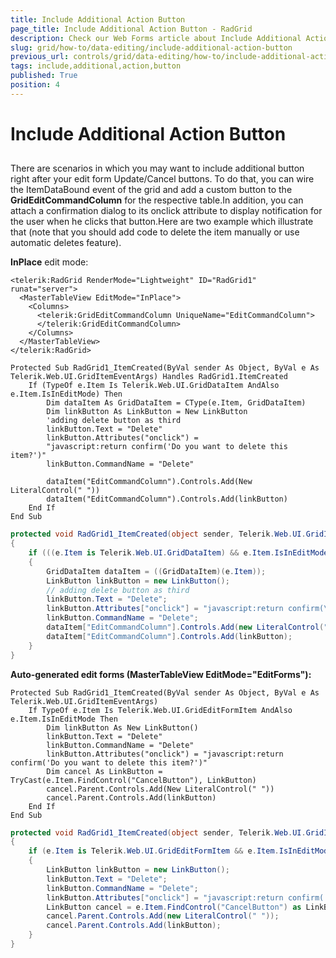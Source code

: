 ```yaml
---
title: Include Additional Action Button
page_title: Include Additional Action Button - RadGrid
description: Check our Web Forms article about Include Additional Action Button.
slug: grid/how-to/data-editing/include-additional-action-button
previous_url: controls/grid/data-editing/how-to/include-additional-action-button
tags: include,additional,action,button
published: True
position: 4
---
```


# Include Additional Action Button



##

There are scenarios in which you may want to include additional button right after your edit form Update/Cancel buttons. To do that, you can wire the ItemDataBound event of the grid and add a custom button to the **GridEditCommandColumn** for the respective table.In addition, you can attach a confirmation dialog to its onclick attribute to display notification for the user when he clicks that button.Here are two example which illustrate that (note that you should add code to delete the item manually or use automatic deletes feature).

**InPlace** edit mode:



````ASP.NET
<telerik:RadGrid RenderMode="Lightweight" ID="RadGrid1" runat="server">
  <MasterTableView EditMode="InPlace">
    <Columns>
      <telerik:GridEditCommandColumn UniqueName="EditCommandColumn">
      </telerik:GridEditCommandColumn>
    </Columns>
  </MasterTableView>
</telerik:RadGrid>
````
````VB
Protected Sub RadGrid1_ItemCreated(ByVal sender As Object, ByVal e As Telerik.Web.UI.GridItemEventArgs) Handles RadGrid1.ItemCreated
    If (TypeOf e.Item Is Telerik.Web.UI.GridDataItem AndAlso e.Item.IsInEditMode) Then
        Dim dataItem As GridDataItem = CType(e.Item, GridDataItem)
        Dim linkButton As LinkButton = New LinkButton
        'adding delete button as third
        linkButton.Text = "Delete"
        linkButton.Attributes("onclick") =
        "javascript:return confirm('Do you want to delete this item?')"
        linkButton.CommandName = "Delete"

        dataItem("EditCommandColumn").Controls.Add(New LiteralControl(" "))
        dataItem("EditCommandColumn").Controls.Add(linkButton)
    End If
End Sub
````
````C#
protected void RadGrid1_ItemCreated(object sender, Telerik.Web.UI.GridItemEventArgs e)
{
    if (((e.Item is Telerik.Web.UI.GridDataItem) && e.Item.IsInEditMode))
    {
        GridDataItem dataItem = ((GridDataItem)(e.Item));
        LinkButton linkButton = new LinkButton();
        // adding delete button as third
        linkButton.Text = "Delete";
        linkButton.Attributes["onclick"] = "javascript:return confirm(\'Do you want to delete this item?\')";
        linkButton.CommandName = "Delete";
        dataItem["EditCommandColumn"].Controls.Add(new LiteralControl(" "));
        dataItem["EditCommandColumn"].Controls.Add(linkButton);
    }
}
````


**Auto-generated edit forms (MasterTableView EditMode="EditForms"):**



````VB
Protected Sub RadGrid1_ItemCreated(ByVal sender As Object, ByVal e As Telerik.Web.UI.GridItemEventArgs)
    If TypeOf e.Item Is Telerik.Web.UI.GridEditFormItem AndAlso e.Item.IsInEditMode Then
        Dim linkButton As New LinkButton()
        linkButton.Text = "Delete"
        linkButton.CommandName = "Delete"
        linkButton.Attributes("onclick") = "javascript:return confirm('Do you want to delete this item?')"
        Dim cancel As LinkButton = TryCast(e.Item.FindControl("CancelButton"), LinkButton)
        cancel.Parent.Controls.Add(New LiteralControl(" "))
        cancel.Parent.Controls.Add(linkButton)
    End If
End Sub
````
````C#
protected void RadGrid1_ItemCreated(object sender, Telerik.Web.UI.GridItemEventArgs e)
{
    if (e.Item is Telerik.Web.UI.GridEditFormItem && e.Item.IsInEditMode)
    {
        LinkButton linkButton = new LinkButton();
        linkButton.Text = "Delete";
        linkButton.CommandName = "Delete";
        linkButton.Attributes["onclick"] = "javascript:return confirm('Do you want to delete this item?')";
        LinkButton cancel = e.Item.FindControl("CancelButton") as LinkButton;
        cancel.Parent.Controls.Add(new LiteralControl(" "));
        cancel.Parent.Controls.Add(linkButton);
    }
}
````

